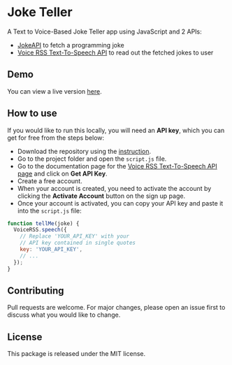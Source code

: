 # Joke Teller
A Text to Voice-Based Joke Teller app using JavaScript and 2 APIs:
- [JokeAPI](https://sv443.net/jokeapi/v2/) to fetch a programming joke
- [Voice RSS Text-To-Speech API](http://www.voicerss.org/api/) to read out the fetched jokes to user

## Demo
You can view a live version [here](https://tinawebdev.github.io/joke-teller/). 

## How to use
If you would like to run this locally, you will need an **API key**, which you can get for free from the steps below:
* Download the repository using the [instruction](https://help.github.com/en/github/creating-cloning-and-archiving-repositories/cloning-a-repository).
* Go to the project folder and open the `script.js` file.
* Go to the documentation page for the [Voice RSS Text-To-Speech API page](http://www.voicerss.org/api/) and click on **Get API Key**.
* Create a free account.
* When your account is created, you need to activate the account by clicking the **Activate Account** button on the sign up page.
* Once your account is activated, you can copy your API key and paste it into the `script.js` file:

```js
function tellMe(joke) {
  VoiceRSS.speech({
    // Replace 'YOUR_API_KEY' with your 
    // API key contained in single quotes
    key: 'YOUR_API_KEY',
    // ...
  });
}
```

## Contributing

Pull requests are welcome. For major changes, please open an issue first to discuss what you would like to change.

## License

This package is released under the MIT license.
